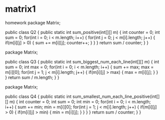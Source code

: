 # matrix1
homework
package Matrix;

public class Q2 {
	public static int sum_positive(int[][] m) {
		int counter = 0;
		int sum = 0;
		for(int i = 0; i < m.length; i++) {
			for(int j = 0; j < m[i].length; j++) {
				if(m[i][j] > 0) {
					sum += m[i][j];
					counter++;
				}
			}
		}
		return  sum / counter;
	}
}



package Matrix;

public class Q3 {
	public static int sum_biggest_num_each_line(int[][] m) {
		int sum = 0;
		int max = 0;
		for(int i = 0; i < m.length; i++) {
			sum += max;
			max = m[i][0];
			for(int j = 1; j < m[i].length; j++) {
				if(m[i][j] > max) {
					max = m[i][j];
				}
			}
		}
		return  sum / m.length;
	}
}





package Matrix;

public class Q4 {
	public static int sum_smallest_num_each_line_positive(int[][] m) {
		int counter = 0;
		int sum = 0;
		int min = 0;
		for(int i = 0; i < m.length; i++) {
			sum += min;
			min = m[i][0];
			for(int j = 1; j < m[i].length; j++) {
				if(m[i][j] > 0) {
					if(m[i][j] > min) {
						min = m[i][j];
					}
				}
			}
		}
		return  sum / counter;
	}
}

